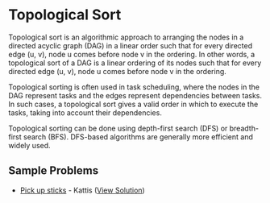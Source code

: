 # Topological Sort

Topological sort is an algorithmic approach to arranging the nodes in a directed acyclic graph (DAG) in a linear order such that for every directed edge (u, v), node u comes before node v in the ordering. In other words, a topological sort of a DAG is a linear ordering of its nodes such that for every directed edge (u, v), node u comes before node v in the ordering.

Topological sorting is often used in task scheduling, where the nodes in the DAG represent tasks and the edges represent dependencies between tasks. In such cases, a topological sort gives a valid order in which to execute the tasks, taking into account their dependencies.

Topological sorting can be done using depth-first search (DFS) or breadth-first search (BFS). DFS-based algorithms are generally more efficient and widely used.

## Sample Problems

-   [Pick up sticks](https://open.kattis.com/problems/pickupsticks) - Kattis ([View Solution](./kattis/pickup_sticks.cpp))
